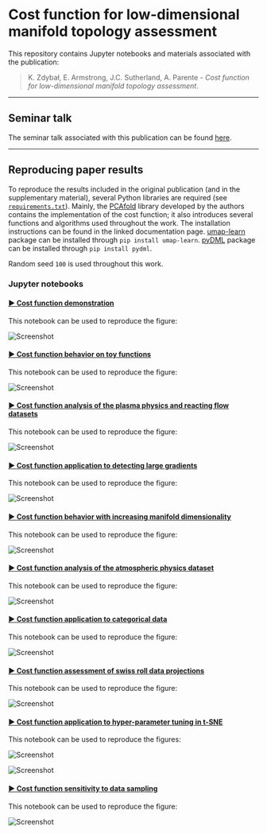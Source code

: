 # Cost function for low-dimensional manifold topology assessment

This repository contains Jupyter notebooks and materials associated with the publication:

> K. Zdybał, E. Armstrong, J.C. Sutherland, A. Parente - *Cost function for low-dimensional manifold topology assessment*.

----

## Seminar talk

The seminar talk associated with this publication can be found [here](https://www.vki.ac.be/index.php/vki-seminars).

----

## Reproducing paper results

To reproduce the results included in the original publication (and in the supplementary material), several Python libraries are required (see [`requirements.txt`](requirements.txt)). Mainly, the [PCAfold](https://pcafold.readthedocs.io/en/latest/index.html) library developed by the authors contains the implementation of the cost function; it also introduces several functions and algorithms used throughout the work. The installation instructions can be found in the linked documentation page. [umap-learn](https://umap-learn.readthedocs.io/en/latest/index.html) package can be installed through `pip install umap-learn`. [pyDML](https://pydml.readthedocs.io/en/latest/index.html) package can be installed through `pip install pydml`.

Random seed `100` is used throughout this work.

### Jupyter notebooks

#### [▶︎ Cost function demonstration](code/paper-Figure-1-cost-function-demonstration.ipynb)

This notebook can be used to reproduce the figure:

![Screenshot](figures/paper-Figure-1-cost-function-demonstration.png)

#### [▶︎ Cost function behavior on toy functions](code/paper-Figure-2-cost-function-behavior-on-toy-functions.ipynb)

This notebook can be used to reproduce the figure:

![Screenshot](figures/paper-Figure-2-cost-function-behavior-on-toy-functions.png)

#### [▶︎ Cost function analysis of the plasma physics and reacting flow datasets](code/)

This notebook can be used to reproduce the figure:

![Screenshot](figures/paper-Figure-3-plasma-physics-and-reacting-flows.png)

#### [▶︎ Cost function application to detecting large gradients](code/paper-Figure-4-cost-function-application-to-detecting-large-gradients.ipynb)

This notebook can be used to reproduce the figure:

![Screenshot](figures/paper-Figure-4-cost-function-application-to-detecting-large-gradients.png)

#### [▶︎ Cost function behavior with increasing manifold dimensionality](code/)

This notebook can be used to reproduce the figure:

![Screenshot](figures/paper-Figure-5-cost-dimensionality-Sandia-flame.png)

#### [▶︎ Cost function analysis of the atmospheric physics dataset](code/paper-Figure-6-atmospheric-physics.ipynb)

This notebook can be used to reproduce the figure:

![Screenshot](figures/paper-Figure-6-atmospheric-physics.png)

#### [▶︎ Cost function application to categorical data](code/paper-Figure-7-cost-function-application-to-categorical-data.ipynb)

This notebook can be used to reproduce the figure:

![Screenshot](figures/paper-Figure-7-cost-function-application-to-categorical-data.png)

#### [▶︎ Cost function assessment of swiss roll data projections](code/paper-Supplement-swiss-roll-data.ipynb)

This notebook can be used to reproduce the figure:

![Screenshot](figures/paper-Supplement-swiss-roll-data.png)

#### [▶︎ Cost function application to hyper-parameter tuning in t-SNE](code/paper-Supplement-cost-function-application-to-hyper-parameter-tuning.ipynb)

This notebook can be used to reproduce the figures:

![Screenshot](figures/paper-Supplement-cost-function-application-to-hyper-parameter-tuning-3D.png)

![Screenshot](figures/paper-Supplement-cost-function-application-to-hyper-parameter-tuning-2D.png)

#### [▶︎ Cost function sensitivity to data sampling](code/paper-Supplement-sensitivity-to-data-sampling.ipynb)

This notebook can be used to reproduce the figure:

![Screenshot](figures/paper-Supplement-sensitivity-to-data-sampling.png)
